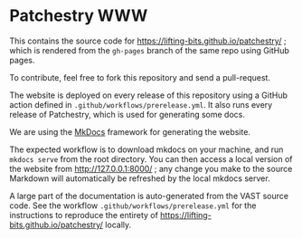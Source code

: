 # Patchestry WWW

This contains the source code for https://lifting-bits.github.io/patchestry/ ;
which is rendered from the `gh-pages` branch of the same repo using GitHub
pages.

To contribute, feel free to fork this repository and send a pull-request.

The website is deployed on every release of this repository using a GitHub action
defined in `.github/workflows/prerelease.yml`. It also runs every release of Patchestry,
which is used for generating some docs.

We are using the [MkDocs](https://www.mkdocs.org/) framework for generating the
website.

The expected workflow is to download mkdocs on your machine, and run `mkdocs serve`
from the root directory. You can then access a local version of the website
from http://127.0.0.1:8000/ ; any change you make to the source Markdown will
automatically be refreshed by the local mkdocs server.

A large part of the documentation is auto-generated from the VAST source code.
See the workflow `.github/workflows/prerelease.yml` for the instructions to reproduce
the entirety of https://lifting-bits.github.io/patchestry/ locally.
